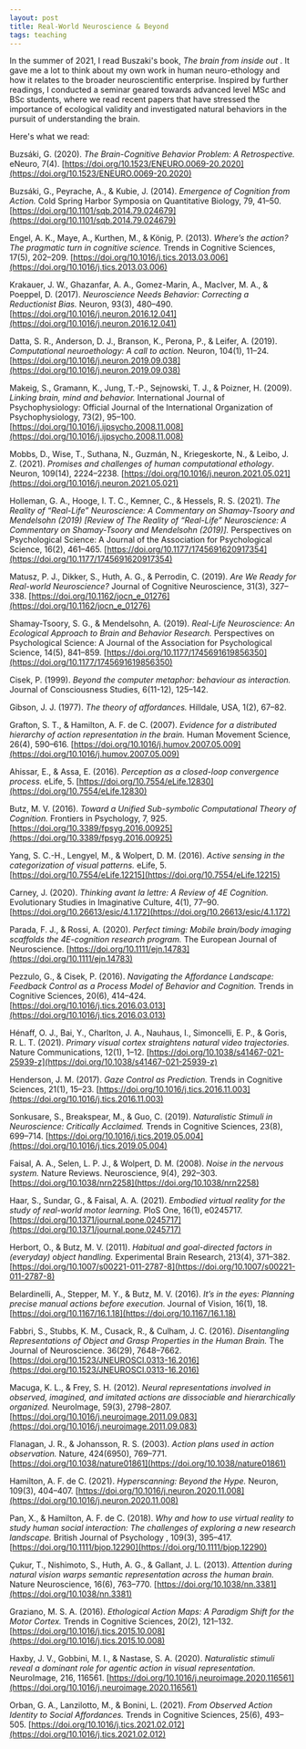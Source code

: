 ```yaml
---
layout: post
title: Real-World Neuroscience & Beyond
tags: teaching
---
```


In the summer of 2021, I read Buszaki's book, _The brain from inside out_ . It gave me a lot to think about my own work in human neuro-ethology and how it relates to the broader neuroscientific enterprise. Inspired by further readings, I conducted a seminar geared towards advanced level MSc and BSc students, where we read recent papers that have stressed the importance of ecological validity and investigated natural behaviors in the pursuit of understanding the brain.

Here's what we read:

Buzsáki, G. (2020). _The Brain-Cognitive Behavior Problem: A Retrospective._ eNeuro, 7(4). [https://doi.org/10.1523/ENEURO.0069-20.2020](https://doi.org/10.1523/ENEURO.0069-20.2020)

Buzsáki, G., Peyrache, A., & Kubie, J. (2014). _Emergence of Cognition from Action._ Cold Spring Harbor Symposia on Quantitative Biology, 79, 41–50. [https://doi.org/10.1101/sqb.2014.79.024679](https://doi.org/10.1101/sqb.2014.79.024679)

Engel, A. K., Maye, A., Kurthen, M., & König, P. (2013). _Where’s the action? The pragmatic turn in cognitive science._ Trends in Cognitive Sciences, 17(5), 202–209. [https://doi.org/10.1016/j.tics.2013.03.006](https://doi.org/10.1016/j.tics.2013.03.006)

Krakauer, J. W., Ghazanfar, A. A., Gomez-Marin, A., MacIver, M. A., & Poeppel, D. (2017). _Neuroscience Needs Behavior: Correcting a Reductionist Bias._ Neuron, 93(3), 480–490. [https://doi.org/10.1016/j.neuron.2016.12.041](https://doi.org/10.1016/j.neuron.2016.12.041)

Datta, S. R., Anderson, D. J., Branson, K., Perona, P., & Leifer, A. (2019). _Computational neuroethology: A call to action._ Neuron, 104(1), 11–24. [https://doi.org/10.1016/j.neuron.2019.09.038](https://doi.org/10.1016/j.neuron.2019.09.038)

Makeig, S., Gramann, K., Jung, T.-P., Sejnowski, T. J., & Poizner, H. (2009). _Linking brain, mind and behavior._ International Journal of Psychophysiology: Official Journal of the International Organization of Psychophysiology, 73(2), 95–100. [https://doi.org/10.1016/j.ijpsycho.2008.11.008](https://doi.org/10.1016/j.ijpsycho.2008.11.008)

Mobbs, D., Wise, T., Suthana, N., Guzmán, N., Kriegeskorte, N., & Leibo, J. Z. (2021). _Promises and challenges of human computational ethology_. Neuron, 109(14), 2224–2238. [https://doi.org/10.1016/j.neuron.2021.05.021](https://doi.org/10.1016/j.neuron.2021.05.021)

Holleman, G. A., Hooge, I. T. C., Kemner, C., & Hessels, R. S. (2021). _The Reality of “Real-Life” Neuroscience: A Commentary on Shamay-Tsoory and Mendelsohn (2019) [Review of The Reality of “Real-Life” Neuroscience: A Commentary on Shamay-Tsoory and Mendelsohn (2019)]._ Perspectives on Psychological Science: A Journal of the Association for Psychological Science, 16(2), 461–465. [https://doi.org/10.1177/1745691620917354](https://doi.org/10.1177/1745691620917354)

Matusz, P. J., Dikker, S., Huth, A. G., & Perrodin, C. (2019). _Are We Ready for Real-world Neuroscience?_ Journal of Cognitive Neuroscience, 31(3), 327–338. [https://doi.org/10.1162/jocn_e_01276](https://doi.org/10.1162/jocn_e_01276)

Shamay-Tsoory, S. G., & Mendelsohn, A. (2019). _Real-Life Neuroscience: An Ecological Approach to Brain and Behavior Research._ Perspectives on Psychological Science: A Journal of the Association for Psychological Science, 14(5), 841–859. [https://doi.org/10.1177/1745691619856350](https://doi.org/10.1177/1745691619856350)

Cisek, P. (1999). _Beyond the computer metaphor: behaviour as interaction._ Journal of Consciousness Studies, 6(11-12), 125–142.

Gibson, J. J. (1977). _The theory of affordances._ Hilldale, USA, 1(2), 67–82.

Grafton, S. T., & Hamilton, A. F. de C. (2007). _Evidence for a distributed hierarchy of action representation in the brain._ Human Movement Science, 26(4), 590–616. [https://doi.org/10.1016/j.humov.2007.05.009](https://doi.org/10.1016/j.humov.2007.05.009)

Ahissar, E., & Assa, E. (2016). _Perception as a closed-loop convergence process._ eLife, 5. [https://doi.org/10.7554/eLife.12830](https://doi.org/10.7554/eLife.12830)

Butz, M. V. (2016). _Toward a Unified Sub-symbolic Computational Theory of Cognition._ Frontiers in Psychology, 7, 925. [https://doi.org/10.3389/fpsyg.2016.00925](https://doi.org/10.3389/fpsyg.2016.00925)

Yang, S. C.-H., Lengyel, M., & Wolpert, D. M. (2016). _Active sensing in the categorization of visual patterns._ eLife, 5. [https://doi.org/10.7554/eLife.12215](https://doi.org/10.7554/eLife.12215)

Carney, J. (2020). _Thinking avant la lettre: A Review of 4E Cognition._ Evolutionary Studies in Imaginative Culture, 4(1), 77–90. [https://doi.org/10.26613/esic/4.1.172](https://doi.org/10.26613/esic/4.1.172)

Parada, F. J., & Rossi, A. (2020). _Perfect timing: Mobile brain/body imaging scaffolds the 4E-cognition research program._ The European Journal of Neuroscience. [https://doi.org/10.1111/ejn.14783](https://doi.org/10.1111/ejn.14783)

Pezzulo, G., & Cisek, P. (2016). _Navigating the Affordance Landscape: Feedback Control as a Process Model of Behavior and Cognition._ Trends in Cognitive Sciences, 20(6), 414–424. [https://doi.org/10.1016/j.tics.2016.03.013](https://doi.org/10.1016/j.tics.2016.03.013)

Hénaff, O. J., Bai, Y., Charlton, J. A., Nauhaus, I., Simoncelli, E. P., & Goris, R. L. T. (2021). _Primary visual cortex straightens natural video trajectories._ Nature Communications, 12(1), 1–12. [https://doi.org/10.1038/s41467-021-25939-z](https://doi.org/10.1038/s41467-021-25939-z)

Henderson, J. M. (2017). _Gaze Control as Prediction._ Trends in Cognitive Sciences, 21(1), 15–23. [https://doi.org/10.1016/j.tics.2016.11.003](https://doi.org/10.1016/j.tics.2016.11.003)

Sonkusare, S., Breakspear, M., & Guo, C. (2019). _Naturalistic Stimuli in Neuroscience: Critically Acclaimed._ Trends in Cognitive Sciences, 23(8), 699–714. [https://doi.org/10.1016/j.tics.2019.05.004](https://doi.org/10.1016/j.tics.2019.05.004)

Faisal, A. A., Selen, L. P. J., & Wolpert, D. M. (2008). _Noise in the nervous system._ Nature Reviews. Neuroscience, 9(4), 292–303. [https://doi.org/10.1038/nrn2258](https://doi.org/10.1038/nrn2258)

Haar, S., Sundar, G., & Faisal, A. A. (2021). _Embodied virtual reality for the study of real-world motor learning._ PloS One, 16(1), e0245717. [https://doi.org/10.1371/journal.pone.0245717](https://doi.org/10.1371/journal.pone.0245717)

Herbort, O., & Butz, M. V. (2011). _Habitual and goal-directed factors in (everyday) object handling._ Experimental Brain Research, 213(4), 371–382. [https://doi.org/10.1007/s00221-011-2787-8](https://doi.org/10.1007/s00221-011-2787-8)

Belardinelli, A., Stepper, M. Y., & Butz, M. V. (2016). _It’s in the eyes: Planning precise manual actions before execution._ Journal of Vision, 16(1), 18. [https://doi.org/10.1167/16.1.18](https://doi.org/10.1167/16.1.18)

Fabbri, S., Stubbs, K. M., Cusack, R., & Culham, J. C. (2016). _Disentangling Representations of Object and Grasp Properties in the Human Brain._ The Journal of Neuroscience. 36(29), 7648–7662. [https://doi.org/10.1523/JNEUROSCI.0313-16.2016](https://doi.org/10.1523/JNEUROSCI.0313-16.2016)

Macuga, K. L., & Frey, S. H. (2012). _Neural representations involved in observed, imagined, and imitated actions are dissociable and hierarchically organized._ NeuroImage, 59(3), 2798–2807. [https://doi.org/10.1016/j.neuroimage.2011.09.083](https://doi.org/10.1016/j.neuroimage.2011.09.083)

Flanagan, J. R., & Johansson, R. S. (2003). _Action plans used in action observation._ Nature, 424(6950), 769–771. [https://doi.org/10.1038/nature01861](https://doi.org/10.1038/nature01861)

Hamilton, A. F. de C. (2021). _Hyperscanning: Beyond the Hype._ Neuron, 109(3), 404–407. [https://doi.org/10.1016/j.neuron.2020.11.008](https://doi.org/10.1016/j.neuron.2020.11.008)

Pan, X., & Hamilton, A. F. de C. (2018). _Why and how to use virtual reality to study human social interaction: The challenges of exploring a new research landscape._ British Journal of Psychology , 109(3), 395–417. [https://doi.org/10.1111/bjop.12290](https://doi.org/10.1111/bjop.12290)

Çukur, T., Nishimoto, S., Huth, A. G., & Gallant, J. L. (2013). _Attention during natural vision warps semantic representation across the human brain._ Nature Neuroscience, 16(6), 763–770. [https://doi.org/10.1038/nn.3381](https://doi.org/10.1038/nn.3381)

Graziano, M. S. A. (2016). _Ethological Action Maps: A Paradigm Shift for the Motor Cortex._ Trends in Cognitive Sciences, 20(2), 121–132. [https://doi.org/10.1016/j.tics.2015.10.008](https://doi.org/10.1016/j.tics.2015.10.008)

Haxby, J. V., Gobbini, M. I., & Nastase, S. A. (2020). _Naturalistic stimuli reveal a dominant role for agentic action in visual representation._ NeuroImage, 216, 116561. [https://doi.org/10.1016/j.neuroimage.2020.116561](https://doi.org/10.1016/j.neuroimage.2020.116561)

Orban, G. A., Lanzilotto, M., & Bonini, L. (2021). _From Observed Action Identity to Social Affordances._ Trends in Cognitive Sciences, 25(6), 493–505. [https://doi.org/10.1016/j.tics.2021.02.012](https://doi.org/10.1016/j.tics.2021.02.012)
